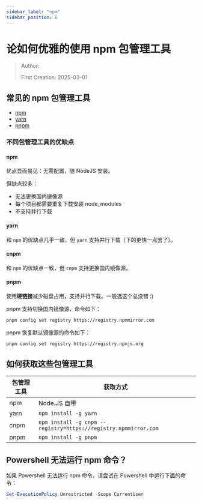 ```yaml
---
sidebar_label: "npm"
sidebar_position: 6
---
```

# 论如何优雅的使用 npm 包管理工具

> Author:
> 
> First Creation: 2025-03-01

## 常见的 npm 包管理工具

- [npm](https://www.npmjs.com/)
- [yarn](https://yarnpkg.com/)
- [pnpm](https://pnpm.io/zh-CN/)

### 不同包管理工具的优缺点

#### npm

优点显而易见：无需配置，随 NodeJS 安装。

但缺点较多：
- 无法更换国内镜像源
- 每个项目都需要重复下载安装 node_modules
- 不支持并行下载

#### yarn

和 `npm` 的优缺点几乎一致，但 `yarn` 支持并行下载（下的更快一点罢了）。

#### cnpm

和 `npm` 的优缺点一致，但 `cnpm` 支持更换国内镜像源。

#### pnpm

使用**硬链接**减少磁盘占用，支持并行下载。一般选这个总没错 :)

pnpm 支持切换国内镜像源，命令如下：

```bash
pnpm config set registry https://registry.npmmirror.com
```

pnpm 恢复默认镜像源的命令如下：

```bash
pnpm config set registry https://registry.npmjs.org
```

## 如何获取这些包管理工具

|包管理工具| 获取方式                                                            |
|---|-----------------------------------------------------------------|
|npm| Node.JS 自带                                                      |
|yarn| `npm install -g yarn`                                           |
|cnpm| `npm install -g cnpm --registry=https://registry.npmmirror.com` |
|pnpm| `npm install -g pnpm`                                           |

## Powershell 无法运行 npm 命令？

如果 Powershell 无法运行 npm 命令，请尝试在 Powershell 中运行下面的命令：

```powershell
Set-ExecutionPolicy Unrestricted -Scope CurrentUser
```
